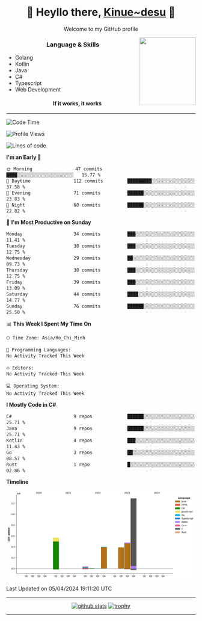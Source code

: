 <h1 align="center"> 🌸 Heyllo there, <a href="https://github.com/Kinue72">Kinue~desu</a> 🌸 </h1>
<p align="center"> Welcome to my GitHub profile </p>
<img align="right" src="https://i.imgur.com/yjwWPiL.png" width="150" height="180">

<h3 align="center"> Language & Skills </h3>

- Golang
- Kotlin
- Java
- C#
- Typescript
- Web Development
  <h4 align="center">If it works, it works</h4>
<hr>

<!--START_SECTION:waka-->
![Code Time](http://img.shields.io/badge/Code%20Time-16%20hrs%2021%20mins-blue)

![Profile Views](http://img.shields.io/badge/Profile%20Views-1-blue)

![Lines of code](https://img.shields.io/badge/From%20Hello%20World%20I%27ve%20Written-3.2%20million%20lines%20of%20code-blue)

**I'm an Early 🐤** 

```text
🌞 Morning                47 commits          ████░░░░░░░░░░░░░░░░░░░░░   15.77 % 
🌆 Daytime                112 commits         █████████░░░░░░░░░░░░░░░░   37.58 % 
🌃 Evening                71 commits          ██████░░░░░░░░░░░░░░░░░░░   23.83 % 
🌙 Night                  68 commits          ██████░░░░░░░░░░░░░░░░░░░   22.82 % 
```
📅 **I'm Most Productive on Sunday** 

```text
Monday                   34 commits          ███░░░░░░░░░░░░░░░░░░░░░░   11.41 % 
Tuesday                  38 commits          ███░░░░░░░░░░░░░░░░░░░░░░   12.75 % 
Wednesday                29 commits          ██░░░░░░░░░░░░░░░░░░░░░░░   09.73 % 
Thursday                 38 commits          ███░░░░░░░░░░░░░░░░░░░░░░   12.75 % 
Friday                   39 commits          ███░░░░░░░░░░░░░░░░░░░░░░   13.09 % 
Saturday                 44 commits          ████░░░░░░░░░░░░░░░░░░░░░   14.77 % 
Sunday                   76 commits          ██████░░░░░░░░░░░░░░░░░░░   25.50 % 
```


📊 **This Week I Spent My Time On** 

```text
🕑︎ Time Zone: Asia/Ho_Chi_Minh

💬 Programming Languages: 
No Activity Tracked This Week

🔥 Editors: 
No Activity Tracked This Week

💻 Operating System: 
No Activity Tracked This Week
```

**I Mostly Code in C#** 

```text
C#                       9 repos             ██████░░░░░░░░░░░░░░░░░░░   25.71 % 
Java                     9 repos             ██████░░░░░░░░░░░░░░░░░░░   25.71 % 
Kotlin                   4 repos             ███░░░░░░░░░░░░░░░░░░░░░░   11.43 % 
Go                       3 repos             ██░░░░░░░░░░░░░░░░░░░░░░░   08.57 % 
Rust                     1 repo              █░░░░░░░░░░░░░░░░░░░░░░░░   02.86 % 
```



**Timeline**

![Lines of Code chart](https://raw.githubusercontent.com/Kinue72/Kinue72/main/assets/bar_graph.png)


 Last Updated on 05/04/2024 19:11:20 UTC
<!--END_SECTION:waka-->

<hr>

<p align="center">
  <a href="https://github.com/anuraghazra/github-readme-stats"><img src="https://github-readme-stats.vercel.app/api?username=Kinue72&show_icons=true&include_all_commits=true&theme=nord" alt="github stats"></a>
  <a href="https://github.com/ryo-ma/github-profile-trophy"><img src="https://github-profile-trophy.vercel.app/?username=Kinue72&theme=nord" alt="trophy"></a>
</p>

<hr>
